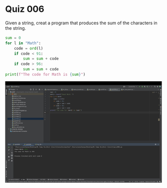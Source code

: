 # Quiz 006
Given a string, creat a program that produces the sum of the characters in the string.

```.py
sum = 0
for l in "Math":
    code = ord(l)
    if code < 91:
        sum = sum + code
    if code > 96:
        sum = sum + code
print(f"The code for Math is {sum}")
```


![](quiz006.jpg)
